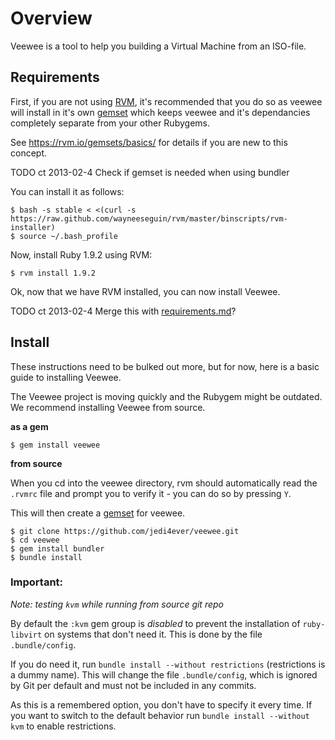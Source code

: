 # Overview

Veewee is a tool to help you building a Virtual Machine from an ISO-file.


## Requirements

First, if you are not using [RVM](https://rvm.io/), it's recommended that you do so
as veewee will install in it's own [gemset](https://rvm.io/gemsets/basics/) which keeps veewee and it's dependancies
completely separate from your other Rubygems.

See https://rvm.io/gemsets/basics/ for details if you are new to this concept.

TODO ct 2013-02-4 Check if gemset is needed when using bundler

You can install it as follows:

    $ bash -s stable < <(curl -s https://raw.github.com/wayneeseguin/rvm/master/binscripts/rvm-installer)
    $ source ~/.bash_profile

Now, install Ruby 1.9.2 using RVM:

    $ rvm install 1.9.2

Ok, now that we have RVM installed, you can now install Veewee.

TODO ct 2013-02-4 Merge this with [requirements.md](requirements.md)?


## Install

These instructions need to be bulked out more, but for now, here is a basic guide to installing Veewee.

The Veewee project is moving quickly and the Rubygem might be outdated. We recommend installing Veewee from source.

__as a gem__

    $ gem install veewee

__from source__

When you cd into the veewee directory, rvm should automatically read the `.rvmrc` file
and prompt you to verify it - you can do so by pressing `Y`.

This will then create a [gemset](https://rvm.io/gemsets/basics/) for veewee.

    $ git clone https://github.com/jedi4ever/veewee.git
    $ cd veewee
    $ gem install bundler
    $ bundle install

### Important:

_Note: testing `kvm` while running from source git repo_

By default the `:kvm` gem group is *disabled* to prevent the installation of `ruby-libvirt` on systems that don't need it. This is done by the file `.bundle/config`.

If you do need it, run `bundle install --without restrictions` (restrictions is a dummy name). This will change the file `.bundle/config`, which is ignored by Git per default and must not be included in any commits.

As this is a remembered option, you don't have to specify it every time. If you want to switch to the default behavior run `bundle install --without kvm` to enable restrictions.